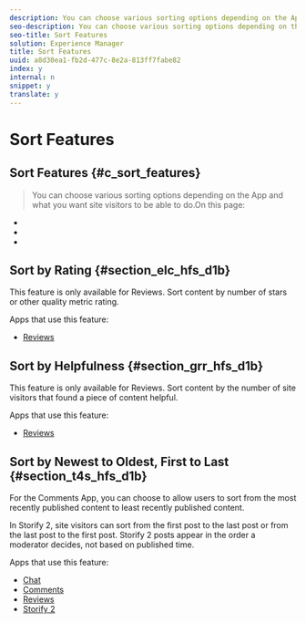 ```yaml
---
description: You can choose various sorting options depending on the App and what you want site visitors to be able to do.
seo-description: You can choose various sorting options depending on the App and what you want site visitors to be able to do.
seo-title: Sort Features
solution: Experience Manager
title: Sort Features
uuid: a8d30ea1-fb2d-477c-8e2a-813ff7fabe82
index: y
internal: n
snippet: y
translate: y
---
```


# Sort Features

## Sort Features {#c_sort_features}
>You can choose various sorting options depending on the App and what you want site visitors to be able to do.On this page:

* [](#c_sort_features/section_elc_hfs_d1b)
* [](#c_sort_features/section_grr_hfs_d1b)
* [](#c_sort_features/section_t4s_hfs_d1b)

<!-- c_sort_features.dita -->

## Sort by Rating {#section_elc_hfs_d1b}

This feature is only available for Reviews. Sort content by number of stars or other quality metric rating. 

Apps that use this feature:

* [ Reviews](c_reviews_app/c_reviews_app.md#c_reviews_app)

## Sort by Helpfulness {#section_grr_hfs_d1b}

This feature is only available for Reviews. Sort content by the number of site visitors that found a piece of content helpful. 

Apps that use this feature:

* [ Reviews](c_reviews_app/c_reviews_app.md#c_reviews_app)

## Sort by Newest to Oldest, First to Last {#section_t4s_hfs_d1b}

For the Comments App, you can choose to allow users to sort from the most recently published content to least recently published content. 

In Storify 2, site visitors can sort from the first post to the last post or from the last post to the first post. Storify 2 posts appear in the order a moderator decides, not based on published time.

Apps that use this feature:

* [ Chat](c_chat_app/c_chat_app.md#c_chat_app)
* [ Comments](c_comments_app.md#c_comments_app)
* [ Reviews](c_reviews_app/c_reviews_app.md#c_reviews_app)
* [ Storify 2](c_storify2/c_storify2.md#c_storify2)
